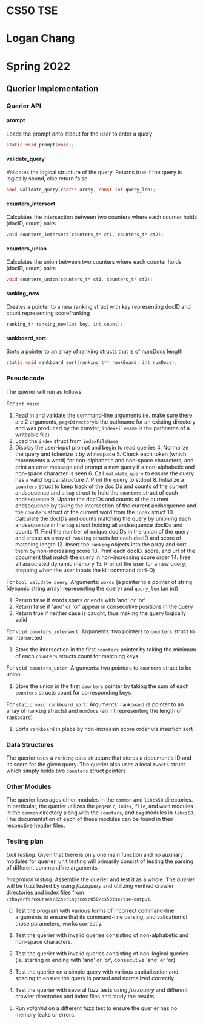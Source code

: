 # CS50 TSE
# Logan Chang
# Spring 2022

## Querier Implementation

### Querier API

#### prompt
Loads the prompt onto stdout for the user to enter a query
```c
static void prompt(void); 
```
#### validate_query
Validates the logical structure of the query. Returns true if the query is logically sound, else return false
```c
bool validate_query(char** array, const int query_len);
```
#### counters_intersect
Calculates the intersection between two counters where each counter holds (docID, count) pairs
```c
void counters_intersect(counters_t* ct1, counters_t* ct2);
```
#### counters_union
Calculates the union between two counters where each counter holds (docID, count) pairs
```c
void counters_union(counters_t* ct1, counters_t* ct2);
```
#### ranking_new
Creates a pointer to a new ranking struct with key representing docID and count representing score/ranking
```c
ranking_t* ranking_new(int key, int count); 
```
#### rankboard_sort
Sorts a pointer to an array of ranking structs that is of numDocs length
```c
static void rankboard_sort(ranking_t** rankBoard, int numDocs);
```

### Pseudocode

The querier will run as follows:

For `int main`:
1. Read in and validate the command-line arguments (ie. make sure there are 2 arguments, `pageDirectory`is the pathname for an existing directory and was produced by the crawler, `indexFileName` is the pathname of a writeable file)
2. Load the `index` struct from `indexFileName` 
3. Display the user-input prompt and begin to read queries
	4. Normalize the query and tokenize it by whitespace
	5. Check each token (which reprensents a word) for non-alphabetic and non-space characters, and print an error message and prompt a new query if a non-alphabetic and non-space character is seen
	6. Call `validate_query` to ensure the query has a valid logical structure
	7. Print the query to stdout
	8. Initialize a `counters` struct to keep track of the docIDs and counts of the current andsequence and a `bag` struct to hold the `counters` struct of each andsequence
		9. Update the docIDs and counts of the current andsequence by taking the intersection of the current andsequence and the `counters` struct of the current word from the `index` struct
	10. Calculate the docIDs and counts matching the query by unioning each andsequence in the `bag` struct holding all andsequence docIDs and counts
	11. Find the number of unique docIDs in the union of the query and create an array of `ranking` structs for each docID and score of matching length
	12. Insert the `ranking` objects into the array and sort them by non-increasing score
	13. Print each docID, score, and url of the document that match the query in non-increasing score order
	14. Free all associated dynamic memory
	15. Prompt the user for a new query, stopping when the user inputs the kill command (ctrl-D)

For `bool validate_query`:
Arguments: `words` (a pointer to a pointer of string [dynamic string array] representing the query) and `query_len` (an int)
1. Return false if words starts or ends with 'and' or 'or'
2. Return false if 'and' or 'or' appear in consecutive positions in the query
3. Return true if neither case is caught, thus making the query logically valid

For `void counters_intersect`:
Arguments: two pointers to `counters` struct to be intersected
1. Store the intersection in the first `counters` pointer by taking the minimum of each `counters` structs count for matching keys

For `void counters_union`:
Arguments: two pointers to `counters` struct to be union
1. Store the union in the first `counters` pointer by taking the sum of each `counters` structs count for corresponding keys

For `static void rankboard_sort`:
Arguments: `rankboard` (a pointer to an array of `ranking` structs) and `numDocs` (an int representing the length of `rankboard`)
1. Sorts `rankboard` in place by non-increasin score order via insertion sort

### Data Structures
The querier uses a `ranking` data structure that stores a document's ID and its score for the given query. The querier also uses a local `twocts` struct which simply holds two `counters` struct pointers

### Other Modules
The querier leverages other modules in the `common` and `libcs50` directories. In particular, the querier utilizes the `pageDir`, `index`, `file`, and `word` modules in the `common` directory along with the `counters`, and `bag` modules in `libcs50`. The documentation of each of these modules can be found in their respective header files.

### Testing plan

*Unit testing*. Given that there is only one main function and no auxiliary modules for querier, unit testing will primarily consist of testing the parsing of different commandline arguments.

*Integration testing*.  Assemble the querier and test it as a whole.
The *querier* will be fuzz tested by using *fuzzquery* and utilizing verified crawler directories and index files from `/thayerfs/courses/22spring/cosc050/cs50tse/tse-output`.

0. Test the program with various forms of incorrect command-line arguments to ensure that its command-line parsing, and validation of those parameters, works correctly.

0. Test the querier with invalid queries consisting of non-alphabetic and non-space characters.

0. Test the querier with invalid queries consisting of non-logical queries (ie. starting or ending with 'and' or 'or', consecutive 'and' or 'or).

1. Test the querier on a simple query with various capitalization and spacing to ensure the query is parsed and normalized correctly.

2. Test the querier with several fuzz tests using *fuzzquery* and different crawler directories and index files and study the results.

3. Run *valgrind* on a different fuzz test to ensure the querier has no memory leaks or errors.